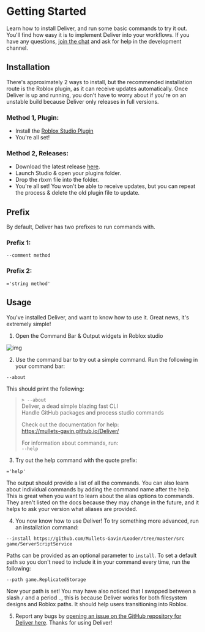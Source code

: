 # Getting Started

Learn how to install Deliver, and run some basic commands to try it out. You'll find how easy it is to implement Deliver into your workflows. If you have any questions, [join the chat](https://discord.gg/WcFrKRPYtS) and ask for help in the development channel.

## Installation

There's approximately 2 ways to install, but the recommended installation route is the Roblox plugin, as it can receive updates automatically. Once Deliver is up and running, you don't have to worry about if you're on an unstable build because Deliver only releases in full versions.

### Method 1, Plugin:

* Install the [Roblox Studio Plugin](https://www.roblox.com/library/6127040793/Deliver)
* You're all set!

### Method 2, Releases:

* Download the latest release [here](https://github.com/Mullets-Gavin/Deliver/releases).
* Launch Studio & open your plugins folder.
* Drop the rbxm file into the folder.
* You're all set! You won't be able to receive updates, but you can repeat the process & delete the old plugin file to update.

## Prefix

By default, Deliver has two prefixes to run commands with.

### Prefix 1:
```
--comment method
```

### Prefix 2:
```
='string method'
```

## Usage

You've installed Deliver, and want to know how to use it. Great news, it's extremely simple!

1. Open the Command Bar & Output widgets in Roblox studio

![img](https://raw.githubusercontent.com/Mullets-Gavin/Deliver/master/docs/assets/images/Toolbar.png)

2. Use the command bar to try out a simple command. Run the following in your command bar:

```
--about
```

This should print the following:

> `> --about`
> </br>
> Deliver, a dead simple blazing fast CLI
> </br>
> Handle GitHub packages and process studio commands
> 
> Check out the documentation for help:
> </br>
> https://mullets-gavin.github.io/Deliver/
> 
> For information about commands, run:
> </br>
> `--help`

3. Try out the help command with the quote prefix:

```
='help'
```

The output should provide a list of all the commands. You can also learn about individual commands by adding the command name after the help. This is great when you want to learn about the alias options to commands. They aren't listed on the docs because they may change in the future, and it helps to ask your version what aliases are provided.

4. You now know how to use Deliver! To try something more advanced, run an installation command:

```
--install https://github.com/Mullets-Gavin/Loader/tree/master/src game/ServerScriptService
```

Paths can be provided as an optional parameter to `install`. To set a default path so you don't need to include it in your command every time, run the following:

```
--path game.ReplicatedStorage
```

Now your path is set! You may have also noticed that I swapped between a slash `/` and a period `.`, this is because Deliver works for both filesystem designs and Roblox paths. It should help users transitioning into Roblox.

5. Report any bugs by [opening an issue on the GitHub repository for Deliver here](https://github.com/Mullets-Gavin/Deliver/issues). Thanks for using Deliver!